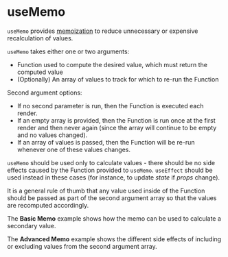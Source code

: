 # useMemo

`useMemo` provides [memoization](https://en.wikipedia.org/wiki/Memoization) to reduce unnecessary or expensive recalculation of values.

`useMemo` takes either one or two arguments:
* Function used to compute the desired value, which must return the computed value
* (Optionally) An array of values to track for which to re-run the Function

Second argument options:
* If no second parameter is run, then the Function is executed each render. 
* If an empty array is provided, then the Function is run once at the first render and then never again (since the array will continue to be empty and no values changed).
* If an array of values is passed, then the Function will be re-run whenever one of these values changes.

`useMemo` should be used only to calculate values - there should be no side effects caused by the Function provided to `useMemo`. `useEffect` should be used instead in these cases (for instance, to update _state_ if _props_ change).

It is a general rule of thumb that any value used inside of the Function should be passed as part of the second argument array so that the values are recomputed accordingly.

The __Basic Memo__ example shows how the memo can be used to calculate a secondary value.

The __Advanced Memo__ example shows the different side effects of including or excluding values from the second argument array.
